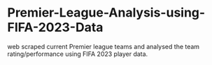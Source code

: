 # Premier-League-Analysis-using-FIFA-2023-Data
web scraped current Premier league teams and analysed the team rating/performance using FIFA 2023 player data. 
